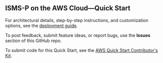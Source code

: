 ## ISMS-P on the AWS Cloud—Quick Start

For architectural details, step-by-step instructions, and customization options, see the [deployment guide](https://aws-quickstart.github.io/quickstart-korea-isms-p).

To post feedback, submit feature ideas, or report bugs, use the **Issues** section of this GitHub repo. 

To submit code for this Quick Start, see the [AWS Quick Start Contributor's Kit](https://aws-quickstart.github.io/).

